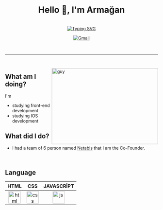 <h1 align="center">Hello 👋, I'm Armağan</h1>

<br/>

<div align=center>
<a href="https://git.io/typing-svg"><img src="https://readme-typing-svg.herokuapp.com?font=Fira+Code&size=35&duration=3000&pause=1000&color=1FF733&center=true&vCenter=true&width=800&height=100&lines=I'm+trying+to+be+Developer" alt="Typing SVG" /></a>
</div>

<p align="center">
   <a href="mailto:armagan.baskann@gmail.com"><img src="https://img.icons8.com/bubbles/75/000000/gmail.png" alt="Gmail"/></a>
   <a href="https://www.linkedin.com/in/armaganbaskan/%22%3E<img src="https://img.icons8.com/bubbles/75/000000/linkedin.png" alt="LinkedIn"/></a>     
</p>

<br/>

---

<br/>

<img align="right" height="250" alt="guy" width="350" src="https://i.pinimg.com/originals/e4/26/70/e426702edf874b181aced1e2fa5c6cde.gif" /> </a>

<h2 align="left">What am I doing?</h2>

I'm
* studying front-end development
* studying IOS development


<h2 align="left">What did I do?</h2>

* I had a team of 6 person named [Netabis](https://play.google.com/store/apps/dev?id=9166779984501256088) that I am the Co-Founder.
                
<br>
<h2 align="left">Language</h2>

| HTML | CSS | JAVASCRİPT |
| :-: | :-: | :-: |
|<img align="center" src="https://www.vectorlogo.zone/logos/w3_html5/w3_html5-icon.svg" alt="html" width="40" height="40"/>|<img align="center" src="https://www.vectorlogo.zone/logos/w3_css/w3_css-official.svg" alt="css" width="40" height="40"/>|<img align="center" src="https://www.vectorlogo.zone/logos/javascript/javascript-icon.svg" alt="js" width="40" height="40"/>|
